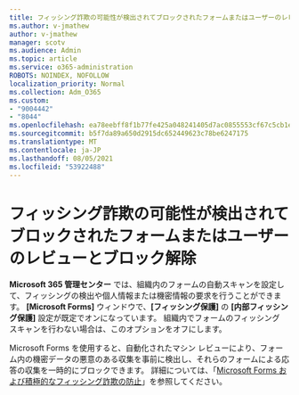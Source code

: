 ```yaml
---
title: フィッシング詐欺の可能性が検出されてブロックされたフォームまたはユーザーのレビューとブロック解除
ms.author: v-jmathew
author: v-jmathew
manager: scotv
ms.audience: Admin
ms.topic: article
ms.service: o365-administration
ROBOTS: NOINDEX, NOFOLLOW
localization_priority: Normal
ms.collection: Adm_O365
ms.custom:
- "9004442"
- "8044"
ms.openlocfilehash: ea78eebff8f1b77fe425a048241405d7ac0855553cf67c5cb1eed93a8cf7e74d
ms.sourcegitcommit: b5f7da89a650d2915dc652449623c78be6247175
ms.translationtype: MT
ms.contentlocale: ja-JP
ms.lasthandoff: 08/05/2021
ms.locfileid: "53922488"
---
```

# <a name="review-and-unblock-forms-or-users-detected-and-blocked-for-potential-phishing"></a>フィッシング詐欺の可能性が検出されてブロックされたフォームまたはユーザーのレビューとブロック解除

**Microsoft 365 管理センター** では、組織内のフォームの自動スキャンを設定して、フィッシングの検出や個人情報または機密情報の要求を行うことができます。 **[Microsoft Forms]** ウィンドウで、**[フィッシング保護]** の **[内部フィッシング保護]** 設定が既定でオンになっています。 組織内でフォームのフィッシング スキャンを行わない場合は、このオプションをオフにします。

Microsoft Forms を使用すると、自動化されたマシン レビューにより、フォーム内の機密データの悪意のある収集を事前に検出し、それらのフォームによる応答の収集を一時的にブロックできます。 詳細については、「[Microsoft Forms および積極的なフィッシング詐欺の防止](https://support.microsoft.com/office/microsoft-forms-and-proactive-phishing-prevention-b3950a20-296d-4e8e-96f5-594ced998a90)」を参照してください。
